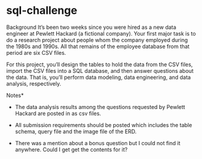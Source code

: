 # sql-challenge
Background
It’s been two weeks since you were hired as a new data engineer at Pewlett Hackard (a fictional company). Your first major task is to do a research project about people whom the company employed during the 1980s and 1990s. All that remains of the employee database from that period are six CSV files.

For this project, you’ll design the tables to hold the data from the CSV files, import the CSV files into a SQL database, and then answer questions about the data. That is, you’ll perform data modeling, data engineering, and data analysis, respectively. 

Notes*
- The data analysis results among the questions requested by Pewlett Hackard are posted in as csv files. 

- All submission requirements should be posted which includes the table schema, query file and the image file of the ERD. 

- There was a mention about a bonus question but I could not find it anywhere. Could I get get the contents for it?
